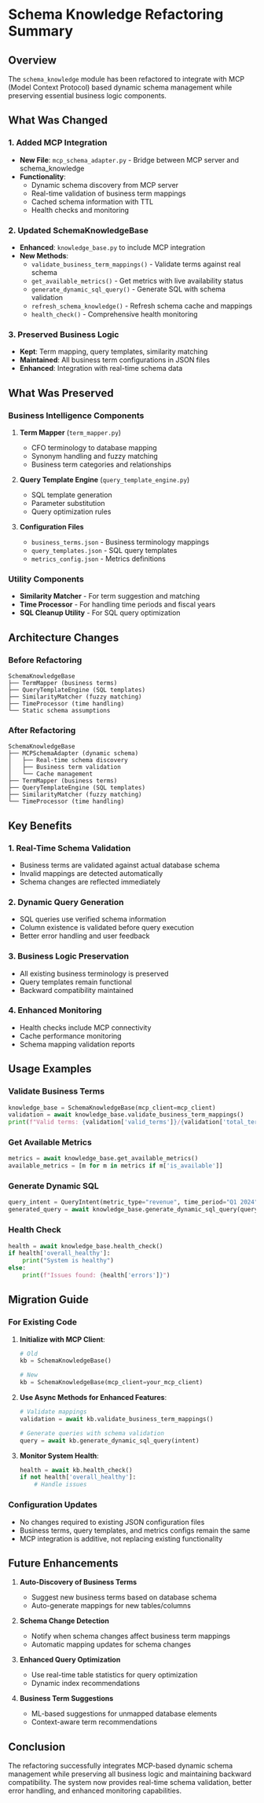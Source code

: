 # Schema Knowledge Refactoring Summary

## Overview

The `schema_knowledge` module has been refactored to integrate with MCP (Model Context Protocol) based dynamic schema management while preserving essential business logic components.

## What Was Changed

### 1. Added MCP Integration

- **New File**: `mcp_schema_adapter.py` - Bridge between MCP server and schema_knowledge
- **Functionality**:
  - Dynamic schema discovery from MCP server
  - Real-time validation of business term mappings
  - Cached schema information with TTL
  - Health checks and monitoring

### 2. Updated SchemaKnowledgeBase

- **Enhanced**: `knowledge_base.py` to include MCP integration
- **New Methods**:
  - `validate_business_term_mappings()` - Validate terms against real schema
  - `get_available_metrics()` - Get metrics with live availability status
  - `generate_dynamic_sql_query()` - Generate SQL with schema validation
  - `refresh_schema_knowledge()` - Refresh schema cache and mappings
  - `health_check()` - Comprehensive health monitoring

### 3. Preserved Business Logic

- **Kept**: Term mapping, query templates, similarity matching
- **Maintained**: All business term configurations in JSON files
- **Enhanced**: Integration with real-time schema data

## What Was Preserved

### Business Intelligence Components

1. **Term Mapper** (`term_mapper.py`)

   - CFO terminology to database mapping
   - Synonym handling and fuzzy matching
   - Business term categories and relationships

2. **Query Template Engine** (`query_template_engine.py`)

   - SQL template generation
   - Parameter substitution
   - Query optimization rules

3. **Configuration Files**
   - `business_terms.json` - Business terminology mappings
   - `query_templates.json` - SQL query templates
   - `metrics_config.json` - Metrics definitions

### Utility Components

- **Similarity Matcher** - For term suggestion and matching
- **Time Processor** - For handling time periods and fiscal years
- **SQL Cleanup Utility** - For SQL query optimization

## Architecture Changes

### Before Refactoring

```
SchemaKnowledgeBase
├── TermMapper (business terms)
├── QueryTemplateEngine (SQL templates)
├── SimilarityMatcher (fuzzy matching)
├── TimeProcessor (time handling)
└── Static schema assumptions
```

### After Refactoring

```
SchemaKnowledgeBase
├── MCPSchemaAdapter (dynamic schema)
│   ├── Real-time schema discovery
│   ├── Business term validation
│   └── Cache management
├── TermMapper (business terms)
├── QueryTemplateEngine (SQL templates)
├── SimilarityMatcher (fuzzy matching)
└── TimeProcessor (time handling)
```

## Key Benefits

### 1. Real-Time Schema Validation

- Business terms are validated against actual database schema
- Invalid mappings are detected automatically
- Schema changes are reflected immediately

### 2. Dynamic Query Generation

- SQL queries use verified schema information
- Column existence is validated before query execution
- Better error handling and user feedback

### 3. Business Logic Preservation

- All existing business terminology is preserved
- Query templates remain functional
- Backward compatibility maintained

### 4. Enhanced Monitoring

- Health checks include MCP connectivity
- Cache performance monitoring
- Schema mapping validation reports

## Usage Examples

### Validate Business Terms

```python
knowledge_base = SchemaKnowledgeBase(mcp_client=mcp_client)
validation = await knowledge_base.validate_business_term_mappings()
print(f"Valid terms: {validation['valid_terms']}/{validation['total_terms']}")
```

### Get Available Metrics

```python
metrics = await knowledge_base.get_available_metrics()
available_metrics = [m for m in metrics if m['is_available']]
```

### Generate Dynamic SQL

```python
query_intent = QueryIntent(metric_type="revenue", time_period="Q1 2024")
generated_query = await knowledge_base.generate_dynamic_sql_query(query_intent)
```

### Health Check

```python
health = await knowledge_base.health_check()
if health['overall_healthy']:
    print("System is healthy")
else:
    print(f"Issues found: {health['errors']}")
```

## Migration Guide

### For Existing Code

1. **Initialize with MCP Client**:

   ```python
   # Old
   kb = SchemaKnowledgeBase()

   # New
   kb = SchemaKnowledgeBase(mcp_client=your_mcp_client)
   ```

2. **Use Async Methods for Enhanced Features**:

   ```python
   # Validate mappings
   validation = await kb.validate_business_term_mappings()

   # Generate queries with schema validation
   query = await kb.generate_dynamic_sql_query(intent)
   ```

3. **Monitor System Health**:
   ```python
   health = await kb.health_check()
   if not health['overall_healthy']:
       # Handle issues
   ```

### Configuration Updates

- No changes required to existing JSON configuration files
- Business terms, query templates, and metrics configs remain the same
- MCP integration is additive, not replacing existing functionality

## Future Enhancements

1. **Auto-Discovery of Business Terms**

   - Suggest new business terms based on database schema
   - Auto-generate mappings for new tables/columns

2. **Schema Change Detection**

   - Notify when schema changes affect business term mappings
   - Automatic mapping updates for schema changes

3. **Enhanced Query Optimization**

   - Use real-time table statistics for query optimization
   - Dynamic index recommendations

4. **Business Term Suggestions**
   - ML-based suggestions for unmapped database elements
   - Context-aware term recommendations

## Conclusion

The refactoring successfully integrates MCP-based dynamic schema management while preserving all business logic and maintaining backward compatibility. The system now provides real-time schema validation, better error handling, and enhanced monitoring capabilities.

